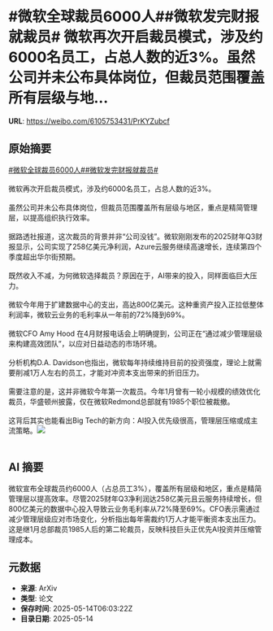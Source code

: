 # #微软全球裁员6000人##微软发完财报就裁员# 微软再次开启裁员模式，涉及约6000名员工，占总人数的近3%。虽然公司并未公布具体岗位，但裁员范围覆盖所有层级与地...

**URL**: https://weibo.com/6105753431/PrKYZubcf

## 原始摘要

<a href="https://m.weibo.cn/search?containerid=231522type%3D1%26t%3D10%26q%3D%23%E5%BE%AE%E8%BD%AF%E5%85%A8%E7%90%83%E8%A3%81%E5%91%986000%E4%BA%BA%23&amp;extparam=%23%E5%BE%AE%E8%BD%AF%E5%85%A8%E7%90%83%E8%A3%81%E5%91%986000%E4%BA%BA%23" data-hide=""><span class="surl-text">#微软全球裁员6000人#</span></a><a href="https://m.weibo.cn/search?containerid=231522type%3D1%26t%3D10%26q%3D%23%E5%BE%AE%E8%BD%AF%E5%8F%91%E5%AE%8C%E8%B4%A2%E6%8A%A5%E5%B0%B1%E8%A3%81%E5%91%98%23&amp;extparam=%23%E5%BE%AE%E8%BD%AF%E5%8F%91%E5%AE%8C%E8%B4%A2%E6%8A%A5%E5%B0%B1%E8%A3%81%E5%91%98%23" data-hide=""><span class="surl-text">#微软发完财报就裁员#</span></a><br> <br>微软再次开启裁员模式，涉及约6000名员工，占总人数的近3%。<br><br>虽然公司并未公布具体岗位，但裁员范围覆盖所有层级与地区，重点是精简管理层，以提高组织执行效率。<br><br>据路透社报道，这次裁员的背景并非“公司没钱”。微软刚刚发布的2025财年Q3财报显示，公司实现了258亿美元净利润，Azure云服务继续高速增长，连续第四个季度超出华尔街预期。<br><br>既然收入不减，为何微软选择裁员？原因在于，AI带来的投入，同样面临巨大压力。<br><br>微软今年用于扩建数据中心的支出，高达800亿美元。这种重资产投入正拉低整体利润率，微软云业务的毛利率从一年前的72%降到69%。<br><br>微软CFO Amy Hood 在4月财报电话会上明确提到，公司正在“通过减少管理层级来构建高效团队”，以应对日益动态的市场环境。<br><br>分析机构D.A. Davidson也指出，微软每年持续维持目前的投资强度，理论上就需要削减1万人左右的员工，才能对冲资本支出带来的折旧压力。<br><br>需要注意的是，这并非微软今年第一次裁员。今年1月曾有一轮小规模的绩效优化裁员，华盛顿州披露，仅在微软Redmond总部就有1985个职位被裁撤。<br><br>这背后其实也能看出Big Tech的新方向：AI投入优先级很高，管理层压缩或成主流策略。<img style="" src="https://tvax2.sinaimg.cn/large/006Fd7o3gy1i1etrv9qo2j30xc0hi7i0.jpg" referrerpolicy="no-referrer"><br><br>

## AI 摘要

微软宣布全球裁员约6000人（占总员工3%），覆盖所有层级和地区，重点是精简管理层以提高效率。尽管2025财年Q3净利润达258亿美元且云服务持续增长，但800亿美元的数据中心投入导致云业务毛利率从72%降至69%。CFO表示需通过减少管理层级应对市场变化，分析指出每年需裁约1万人才能平衡资本支出压力。这是继1月总部裁员1985人后的第二轮裁员，反映科技巨头正优先AI投资并压缩管理成本。

## 元数据

- **来源**: ArXiv
- **类型**: 论文
- **保存时间**: 2025-05-14T06:03:22Z
- **目录日期**: 2025-05-14
